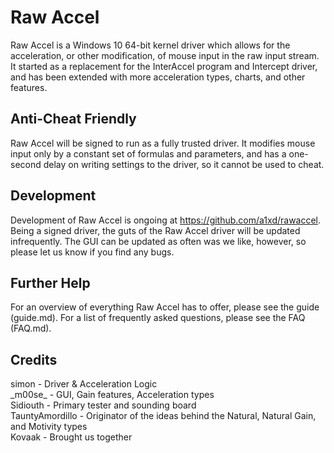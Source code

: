 # Raw Accel

Raw Accel is a Windows 10 64-bit kernel driver which allows for the acceleration, or other modification, of mouse input in the raw input stream. It started as a replacement for the InterAccel program and Intercept driver, and has been extended with more acceleration types, charts, and other features.

## Anti-Cheat Friendly

Raw Accel will be signed to run as a fully trusted driver. It modifies mouse input only by a constant set of formulas and parameters, and has a one-second delay on writing settings to the driver, so it cannot be used to cheat.

## Development

Development of Raw Accel is ongoing at https://github.com/a1xd/rawaccel. Being a signed driver, the guts of the Raw Accel driver will be updated infrequently. The GUI can be updated as often was we like, however, so please let us know if you find any bugs.

## Further Help
For an overview of everything Raw Accel has to offer, please see the guide (guide.md). For a list of frequently asked questions, please see the FAQ (FAQ.md).

## Credits
simon - Driver & Acceleration Logic  
\_m00se\_ - GUI, Gain features, Acceleration types  
Sidiouth  - Primary tester and sounding board  
TauntyAmordillo - Originator of the ideas behind the Natural, Natural Gain, and Motivity types  
Kovaak - Brought us together